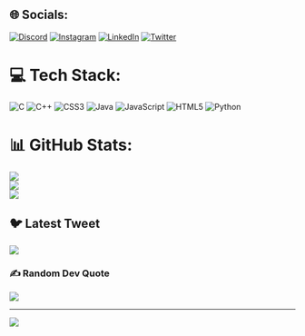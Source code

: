 
## 🌐 Socials:
[![Discord](https://img.shields.io/badge/Discord-%237289DA.svg?logo=discord&logoColor=white)](https://discord.gg/harsh_g22#3864) [![Instagram](https://img.shields.io/badge/Instagram-%23E4405F.svg?logo=Instagram&logoColor=white)](https://instagram.com/_.harsh__22) [![LinkedIn](https://img.shields.io/badge/LinkedIn-%230077B5.svg?logo=linkedin&logoColor=white)](https://linkedin.com/in/https://www.linkedin.com/in/harsh-gupta-713030220/) [![Twitter](https://img.shields.io/badge/Twitter-%231DA1F2.svg?logo=Twitter&logoColor=white)](https://twitter.com/@HarshGu41492737) 

# 💻 Tech Stack:
![C](https://img.shields.io/badge/c-%2300599C.svg?style=for-the-badge&logo=c&logoColor=white) ![C++](https://img.shields.io/badge/c++-%2300599C.svg?style=for-the-badge&logo=c%2B%2B&logoColor=white) ![CSS3](https://img.shields.io/badge/css3-%231572B6.svg?style=for-the-badge&logo=css3&logoColor=white) ![Java](https://img.shields.io/badge/java-%23ED8B00.svg?style=for-the-badge&logo=java&logoColor=white) ![JavaScript](https://img.shields.io/badge/javascript-%23323330.svg?style=for-the-badge&logo=javascript&logoColor=%23F7DF1E) ![HTML5](https://img.shields.io/badge/html5-%23E34F26.svg?style=for-the-badge&logo=html5&logoColor=white) ![Python](https://img.shields.io/badge/python-3670A0?style=for-the-badge&logo=python&logoColor=ffdd54)
# 📊 GitHub Stats:
![](https://github-readme-stats.vercel.app/api?username=Harshg-02&theme=midnight-purple&hide_border=true&include_all_commits=false&count_private=false)<br/>
![](https://github-readme-streak-stats.herokuapp.com/?user=Harshg-02&theme=midnight-purple&hide_border=true)<br/>
![](https://github-readme-stats.vercel.app/api/top-langs/?username=Harshg-02&theme=midnight-purple&hide_border=true&include_all_commits=false&count_private=false&layout=compact)

## 🐦 Latest Tweet
[![](https://gtce.itsvg.in/api?username=@HarshGu41492737)](https://github.com/VishwaGauravIn/github-twitter-card-embed)

### ✍️ Random Dev Quote
![](https://quotes-github-readme.vercel.app/api?type=horizontal&theme=radical)

---
[![](https://visitcount.itsvg.in/api?id=Harshg-02&icon=0&color=0)](https://visitcount.itsvg.in)

<!-- Proudly created with GPRM ( https://gprm.itsvg.in ) -->

